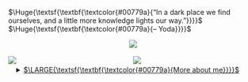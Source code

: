 <!--Hello developer, in this readme you will find a simple html tag used to insert images and links. For the text, Latex text marking and editing was used, which made it possible to leave the text blue, symbolizing the color of the Blue lightsaber, one of the most predominant colors, blue sabers are the most common in the entire Jedi Order. Its color signifies righteousness and bravery, as well as the user's strong “spiritual alignment” with the crystal.-->

<!--Quote from Master Yoda-->
$\Huge{\textsf{\textbf{\textcolor{#00779a}{“In a dark place we find ourselves, and a little more knowledge lights our way.”}}}}$ 
$\Huge{\textsf{\textbf{\textcolor{#00779a}{– Yoda}}}}$

<!--My hystory in the starwars-->
<div align=center>
  <p>
    <img src="https://github.com/1993bio/1993bio/assets/63024586/1f61f043-ba08-4cb8-aed1-a9eeadd0e1d0" width="550">
  </p>
</div>

<!-- My github status-->
<div align=center>
<a href="https://github.com/1993bio/github-readme-stats">
<img height = 150em align="left" src="https://github-readme-stats.vercel.app/api?username=1993bio&theme=shadow_blue&border_radius=4.5&show_icons=true&include_all_commits=true&count_private=true"/>
<img height = 150em align="rihgt" src="https://github-readme-stats.vercel.app/api/top-langs/?username=1993bio&layout=compact&theme=shadow_blue&border_radius=1.5&show_icons=true&langs_count=8&card_width=110"/>
</div>

<!-- More details tab-->
<details>
  <summary>$\LARGE{\textsf{\textbf{\textcolor{#00779a}{More about me}}}}$</summary> 
  
<p></p>

<!-- My bio and career, written in latex -->
:mortar_board: $\normalsize{\textsf{\textbf{\textcolor{#00779a}{I am 30 years old, I have a degree in biology and a master's degree in genetics with an emphasis on bioinformatics.}}}}$ $\normalsize{\textsf{\textbf{\textcolor{#00779a}{Throughout my degree in biology I was involved in genomic data analysis and statistics.}}}}$
$\normalsize{\textsf{\textbf{\textcolor{#00779a}{In my Undergraduate thesis I worked on the development of machine learning models applied to the medical diagnosis of}}}}$
$\normalsize{\textsf{\textbf{\textcolor{#00779a}{various diseases. During my master's degree I was involved in mutation analysis and transcriptomic data, where I was able}}}}$ $\normalsize{\textsf{\textbf{\textcolor{#00779a}{to develop my skills in data science}}}}$ 

<p></p>

:penguin: $\normalsize{\textsf{\textbf{\textcolor{#00779a}{I started programming at a very young age during high school, when I began exploring Linux systems in a technical}}}}$
$\normalsize{\textsf{\textbf{\textcolor{#00779a}{course. Since then I've been improving my knowledge and applying it to real-life problems.}}}}$

<p></p>

:computer: $\normalsize{\textsf{\textbf{\textcolor{#00779a}{I am currently developing web systems for personal projects that were shelved and other colabs as a freelancer.}}}}$
$\normalsize{\textsf{\textbf{\textcolor{#00779a}{I am also planning the material for a book I'm writing about autonomous processes in bioinformatics routines.}}}}$

<p></p>

##
<!--My skills img-->
$\LARGE{\textsf{\textbf{\textcolor{#00779a}{My technical skills}}}}$
<div style="display: inline_block"><br>
  <img align="center" alt="Andre-Python" height="30" width="40" src="https://raw.githubusercontent.com/devicons/devicon/master/icons/python/python-original.svg">
  <img align="center" alt="Andre-Django" height="30" width="40" src="https://raw.githubusercontent.com/devicons/devicon/master/icons/django/django-plain.svg">
  <img align="center" alt="Andre-Js" height="30" width="40" src="https://raw.githubusercontent.com/devicons/devicon/master/icons/javascript/javascript-plain.svg">
  <img align="center" alt="Andre-Ts" height="30" width="40" src="https://raw.githubusercontent.com/devicons/devicon/master/icons/typescript/typescript-plain.svg">
  <img align="center" alt="Andre-React" height="30" width="40" src="https://raw.githubusercontent.com/devicons/devicon/master/icons/react/react-original.svg">
  <img align="center" alt="Andre-Node" height="30" width="40" src="https://raw.githubusercontent.com/devicons/devicon/master/icons/nodejs/nodejs-original.svg">
  <img align="center" alt="Andre-HTML" height="30" width="40" src="https://raw.githubusercontent.com/devicons/devicon/master/icons/html5/html5-original.svg">
  <img align="center" alt="Andre-CSS" height="30" width="40" src="https://raw.githubusercontent.com/devicons/devicon/master/icons/css3/css3-original.svg">
  <img align="center" alt="Andre-BS" height="30" width="40" src="https://raw.githubusercontent.com/devicons/devicon/master/icons/bootstrap/bootstrap-plain.svg">
  <img align="center" alt="Andre-jupyter" height="30" width="40" src="https://raw.githubusercontent.com/devicons/devicon/master/icons/jupyter/jupyter-original-wordmark.svg">
  <img align="center" alt="Andre-TUX_Linux" height="30" width="40" src="https://raw.githubusercontent.com/devicons/devicon/master/icons/linux/linux-original.svg">
  <img align="center" alt="Andre-MATLAB" height="30" width="40" src="https://raw.githubusercontent.com/devicons/devicon/master/icons/matlab/matlab-original.svg">
  <img align="center" alt="Andre-MySQL" height="30" width="40" src="https://raw.githubusercontent.com/devicons/devicon/master/icons/mysql/mysql-original.svg">
  <img align="center" alt="Andre-numpy" height="30" width="40" src="https://raw.githubusercontent.com/devicons/devicon/master/icons/numpy/numpy-original.svg">
  <img align="center" alt="Andre-pandas" height="30" width="40" src="https://raw.githubusercontent.com/devicons/devicon/master/icons/pandas/pandas-original.svg">
  <img align="center" alt="Andre-R" height="30" width="40" src="https://raw.githubusercontent.com/devicons/devicon/master/icons/r/r-original.svg">
</div>

<p></p>

##
<!--Soft skills-->
$\LARGE{\textsf{\textbf{\textcolor{#00779a}{Soft skills}}}}$

$\normalsize{\textsf{\textbf{\textcolor{#00779a}{Find it out!}}}}$

##
<!--My contact-->
$\Huge{\textsf{\textbf{\textcolor{#00779a}{Contact me}}}}$

<div>
  <img align="center" alt="Andre-social_media" height="30" width="40" src="https://raw.githubusercontent.com/devicons/devicon/master/icons/linkedin/linkedin-original.svg">
</div>

##

<!--My final text-->
$\Huge{\textsf{\textbf{\textcolor{#00779a}{– Always be on the right side of the Force}}}}$

